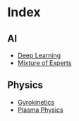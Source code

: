 # Index

## AI
- [Deep Learning](/ai/deep_learning.md)
- [Mixture of Experts](/ai/mixture_of_experts.md)

## Physics
- [Gyrokinetics](/physics/gyrokinetics.md)
- [Plasma Physics](/physics/plasma_physics.md)
